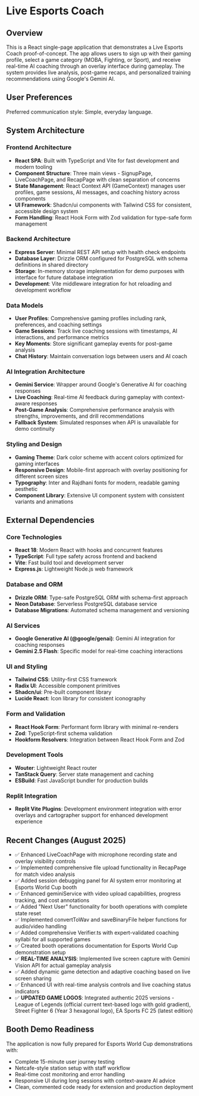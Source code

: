 # Live Esports Coach

## Overview

This is a React single-page application that demonstrates a Live Esports Coach proof-of-concept. The app allows users to sign up with their gaming profile, select a game category (MOBA, Fighting, or Sport), and receive real-time AI coaching through an overlay interface during gameplay. The system provides live analysis, post-game recaps, and personalized training recommendations using Google's Gemini AI.

## User Preferences

Preferred communication style: Simple, everyday language.

## System Architecture

### Frontend Architecture
- **React SPA**: Built with TypeScript and Vite for fast development and modern tooling
- **Component Structure**: Three main views - SignupPage, LiveCoachPage, and RecapPage with clean separation of concerns
- **State Management**: React Context API (GameContext) manages user profiles, game sessions, AI messages, and coaching history across components
- **UI Framework**: Shadcn/ui components with Tailwind CSS for consistent, accessible design system
- **Form Handling**: React Hook Form with Zod validation for type-safe form management

### Backend Architecture
- **Express Server**: Minimal REST API setup with health check endpoints
- **Database Layer**: Drizzle ORM configured for PostgreSQL with schema definitions in shared directory
- **Storage**: In-memory storage implementation for demo purposes with interface for future database integration
- **Development**: Vite middleware integration for hot reloading and development workflow

### Data Models
- **User Profiles**: Comprehensive gaming profiles including rank, preferences, and coaching settings
- **Game Sessions**: Track live coaching sessions with timestamps, AI interactions, and performance metrics
- **Key Moments**: Store significant gameplay events for post-game analysis
- **Chat History**: Maintain conversation logs between users and AI coach

### AI Integration Architecture
- **Gemini Service**: Wrapper around Google's Generative AI for coaching responses
- **Live Coaching**: Real-time AI feedback during gameplay with context-aware responses
- **Post-Game Analysis**: Comprehensive performance analysis with strengths, improvements, and drill recommendations
- **Fallback System**: Simulated responses when API is unavailable for demo continuity

### Styling and Design
- **Gaming Theme**: Dark color scheme with accent colors optimized for gaming interfaces
- **Responsive Design**: Mobile-first approach with overlay positioning for different screen sizes
- **Typography**: Inter and Rajdhani fonts for modern, readable gaming aesthetic
- **Component Library**: Extensive UI component system with consistent variants and animations

## External Dependencies

### Core Technologies
- **React 18**: Modern React with hooks and concurrent features
- **TypeScript**: Full type safety across frontend and backend
- **Vite**: Fast build tool and development server
- **Express.js**: Lightweight Node.js web framework

### Database and ORM
- **Drizzle ORM**: Type-safe PostgreSQL ORM with schema-first approach
- **Neon Database**: Serverless PostgreSQL database service
- **Database Migrations**: Automated schema management and versioning

### AI Services
- **Google Generative AI (@google/genai)**: Gemini AI integration for coaching responses
- **Gemini 2.5 Flash**: Specific model for real-time coaching interactions

### UI and Styling
- **Tailwind CSS**: Utility-first CSS framework
- **Radix UI**: Accessible component primitives
- **Shadcn/ui**: Pre-built component library
- **Lucide React**: Icon library for consistent iconography

### Form and Validation
- **React Hook Form**: Performant form library with minimal re-renders
- **Zod**: TypeScript-first schema validation
- **Hookform Resolvers**: Integration between React Hook Form and Zod

### Development Tools
- **Wouter**: Lightweight React router
- **TanStack Query**: Server state management and caching
- **ESBuild**: Fast JavaScript bundler for production builds

### Replit Integration
- **Replit Vite Plugins**: Development environment integration with error overlays and cartographer support for enhanced development experience

## Recent Changes (August 2025)
- ✅ Enhanced LiveCoachPage with microphone recording state and overlay visibility controls
- ✅ Implemented comprehensive file upload functionality in RecapPage for match video analysis
- ✅ Added session debugging panel for AI system error monitoring at Esports World Cup booth
- ✅ Enhanced geminiService with video upload capabilities, progress tracking, and cost annotations
- ✅ Added "Next User" functionality for booth operations with complete state reset
- ✅ Implemented convertToWav and saveBinaryFile helper functions for audio/video handling
- ✅ Added comprehensive Verifier.ts with expert-validated coaching syllabi for all supported games
- ✅ Created booth operations documentation for Esports World Cup demonstration setup
- ✅ **REAL-TIME ANALYSIS**: Implemented live screen capture with Gemini Vision API for actual gameplay analysis
- ✅ Added dynamic game detection and adaptive coaching based on live screen sharing
- ✅ Enhanced UI with real-time analysis controls and live coaching status indicators
- ✅ **UPDATED GAME LOGOS**: Integrated authentic 2025 versions - League of Legends (official current text-based logo with gold gradient), Street Fighter 6 (Year 3 hexagonal logo), EA Sports FC 25 (latest edition)

## Booth Demo Readiness
The application is now fully prepared for Esports World Cup demonstrations with:
- Complete 15-minute user journey testing
- Netcafe-style station setup with staff workflow
- Real-time cost monitoring and error handling
- Responsive UI during long sessions with context-aware AI advice
- Clean, commented code ready for extension and production deployment
